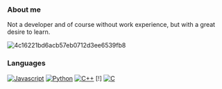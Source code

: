 ### About me
Not a developer and of course without work experience, but with a great desire to learn.

![4c16221bd6acb57eb0712d3ee6539fb8](https://user-images.githubusercontent.com/88305133/127818563-1c0a6231-37c4-437f-8866-67ad0c41ca7c.png)

### Languages					
[![Javascript](https://img.shields.io/badge/HTML-FF00FF?style=for-the-badge)](#)
[![Python](https://img.shields.io/badge/CSS-FF00FF?style=for-the-badge)](#)
[![C++](https://img.shields.io/badge/JavaScript-FF00FF?style=for-the-badge)](#)
[!]
[![C](https://img.shields.io/badge/C-FF00FF?style=for-the-badge)](#)
